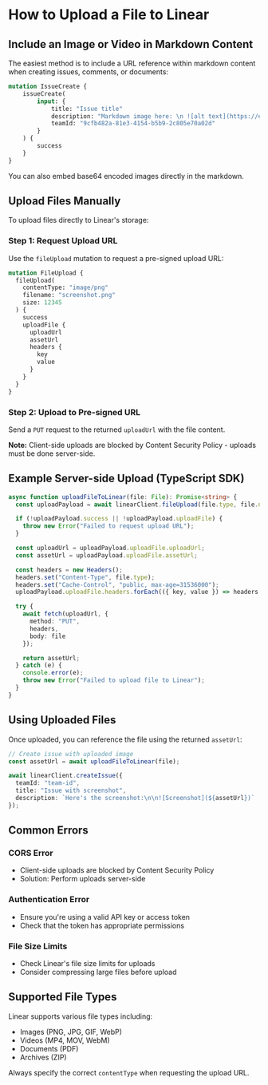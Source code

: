 # How to Upload a File to Linear

## Include an Image or Video in Markdown Content

The easiest method is to include a URL reference within markdown content when creating issues, comments, or documents:

```graphql
mutation IssueCreate {
    issueCreate(
        input: {
            title: "Issue title"
            description: "Markdown image here: \n ![alt text](https://example.com/image.png)"
            teamId: "9cfb482a-81e3-4154-b5b9-2c805e70a02d"
        }
    ) {
        success
    }
}
```

You can also embed base64 encoded images directly in the markdown.

## Upload Files Manually

To upload files directly to Linear's storage:

### Step 1: Request Upload URL
Use the `fileUpload` mutation to request a pre-signed upload URL:

```graphql
mutation FileUpload {
  fileUpload(
    contentType: "image/png"
    filename: "screenshot.png"
    size: 12345
  ) {
    success
    uploadFile {
      uploadUrl
      assetUrl
      headers {
        key
        value
      }
    }
  }
}
```

### Step 2: Upload to Pre-signed URL
Send a `PUT` request to the returned `uploadUrl` with the file content.

**Note:** Client-side uploads are blocked by Content Security Policy - uploads must be done server-side.

## Example Server-side Upload (TypeScript SDK)

```typescript
async function uploadFileToLinear(file: File): Promise<string> {
  const uploadPayload = await linearClient.fileUpload(file.type, file.name, file.size);

  if (!uploadPayload.success || !uploadPayload.uploadFile) {
    throw new Error("Failed to request upload URL");
  }

  const uploadUrl = uploadPayload.uploadFile.uploadUrl;
  const assetUrl = uploadPayload.uploadFile.assetUrl;

  const headers = new Headers();
  headers.set("Content-Type", file.type);
  headers.set("Cache-Control", "public, max-age=31536000");
  uploadPayload.uploadFile.headers.forEach(({ key, value }) => headers.set(key, value));

  try {
    await fetch(uploadUrl, {
      method: "PUT",
      headers,
      body: file
    });

    return assetUrl;
  } catch (e) {
    console.error(e);
    throw new Error("Failed to upload file to Linear");
  }
}
```

## Using Uploaded Files

Once uploaded, you can reference the file using the returned `assetUrl`:

```typescript
// Create issue with uploaded image
const assetUrl = await uploadFileToLinear(file);

await linearClient.createIssue({
  teamId: "team-id",
  title: "Issue with screenshot",
  description: `Here's the screenshot:\n\n![Screenshot](${assetUrl})`
});
```

## Common Errors

### CORS Error
- Client-side uploads are blocked by Content Security Policy
- Solution: Perform uploads server-side

### Authentication Error
- Ensure you're using a valid API key or access token
- Check that the token has appropriate permissions

### File Size Limits
- Check Linear's file size limits for uploads
- Consider compressing large files before upload

## Supported File Types

Linear supports various file types including:
- Images (PNG, JPG, GIF, WebP)
- Videos (MP4, MOV, WebM)
- Documents (PDF)
- Archives (ZIP)

Always specify the correct `contentType` when requesting the upload URL.
